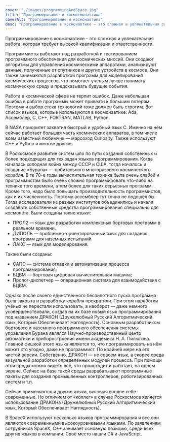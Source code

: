 ```yaml
---
cover: "./images/programmingAndSpace.jpg"
title: "Программирование и космосмонавтика"
coverAlt: "Программирование и космонавтика"
desc: "Программирование в космонавтике – это сложная и увлекательная работа, которая требует высокой квалификации и ответственности."
---
```


Программирование в космонавтике – это сложная и увлекательная работа, которая требует высокой квалификации и ответственности.

Программисты работают над разработкой и тестированием программного обеспечения для космических миссий. Они создают алгоритмы для управления космическими аппаратами, анализируют данные, полученные от спутников и других устройств в космосе. Они также занимаются разработкой программ для моделирования космических процессов, что помогает ученым лучше понимать космическую среду и предсказывать будущие события.

Работа в космической сфере не терпит ошибок. Даже небольшая ошибка в работе программы может привезти к большим потерям. Поэтому и выбор стека технологий тоже должен быть строгим. Вот список языков, которые используются в космонавтике: Ada, Ассемблер, С, C++, FORTRAN, MATLAB, Python.

В NASA приоритет захватил быстрый и удобный язык С. Именно на нём сейчас работает большая часть космических аппаратов, в том числе всем известный любимчик — марсоход Curiosity. Также используют С++ и Python и многие другие.

В Роскосмосе развитие систем шло по пути создания собственных и более подходящих для тех задач языков программирования. Когда началась холодная война между СССР и США, тогда началось и создание «Бурана» — орбитального многоразового космического корабля. В те 70-е годы вычислительная техника была очень слабой и программистам было очень сложно программировать что-либо на технике того времени, а тем более для таких серьезных программ. Кроме того, надо было повышать производительность программистов, как и их численность. Поэтому ассемблер тут точно не подошёл бы. Тогда исследователи из разных институтов объединились и начали создавать собственные средства программирования специально для космолёта. Были созданы такие языки:

- ПРОЛ2 — язык для разработки комплексных бортовых программ в реальном времени.
- ДИПОЛЬ — проблемно-ориентированный язык для создания программ для наземных испытаний.
- ЛАКС — язык для моделирования.

Также были созданы:

- САПО — система отладки и автоматизации процесса программирования;
- БЦВМ — бортовая цифровая вычислительная машина;
- Пролог-диспетчер — операционная система для взаимодействия с БЦВМ.

Однако после своего единственного беспилотного пуска программа была закрыта и разработку корабля прекратили. При этом наработки учёных не перестали использовать, а наоборот — даже немного усовершенствовали, создав на их базе новый язык программирования под названием ДРАКОН (Дружелюбный Русский Алгоритмический язык, Который Обеспечивает Наглядность). Основным разработчиком бортового и наземного программного обеспечения системы управления Бурана являлся Научно-производственный центр автоматики и приборостроения имени академика Н. А. Пилюгина. Главной фишкой этого языка является то, что программировать на нём может кто угодно, даже не программист. По крайней мере на его чистой версии. Собственно, ДРАКОН — не совсем язык, а скорее среда визуальной разработки определённых модулей процесса. При помощи этой среды можно видеть всё, что происходит и работает, на одном экране. Сейчас на базе такой среды разрабатывают программные пакеты для создания промышленных контроллеров, роботизированных систем и т.п.

Сейчас применяются и другие языки, включая вполне себе современные. Но отличием от «коллег» в случае Роскосмоса является использование ДРАКОНа (Дружелюбный Русский Алгоритмический язык, Который Обеспечивает Наглядность).

В SpaceX используют несколько языков программирования и все они являются современными высокоуровневыми языками. По заявлениям сотрудников SpaceX, С++ занимает основную позицию, среди всех других языков в компании. Своё место нашли C# и JavaScript.
